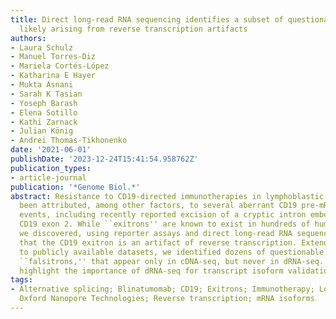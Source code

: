 ```yaml
---
title: Direct long-read RNA sequencing identifies a subset of questionable exitrons
  likely arising from reverse transcription artifacts
authors:
- Laura Schulz
- Manuel Torres-Diz
- Mariela Cortés-López
- Katharina E Hayer
- Mukta Asnani
- Sarah K Tasian
- Yoseph Barash
- Elena Sotillo
- Kathi Zarnack
- Julian König
- Andrei Thomas-Tikhonenko
date: '2021-06-01'
publishDate: '2023-12-24T15:41:54.958762Z'
publication_types:
- article-journal
publication: '*Genome Biol.*'
abstract: Resistance to CD19-directed immunotherapies in lymphoblastic leukemia has
  been attributed, among other factors, to several aberrant CD19 pre-mRNA splicing
  events, including recently reported excision of a cryptic intron embedded within
  CD19 exon 2. While ``exitrons'' are known to exist in hundreds of human transcripts,
  we discovered, using reporter assays and direct long-read RNA sequencing (dRNA-seq),
  that the CD19 exitron is an artifact of reverse transcription. Extending our analysis
  to publicly available datasets, we identified dozens of questionable exitrons, dubbed
  ``falsitrons,'' that appear only in cDNA-seq, but never in dRNA-seq. Our results
  highlight the importance of dRNA-seq for transcript isoform validation.
tags:
- Alternative splicing; Blinatumomab; CD19; Exitrons; Immunotherapy; Long-read sequencing;
  Oxford Nanopore Technologies; Reverse transcription; mRNA isoforms
---
```

